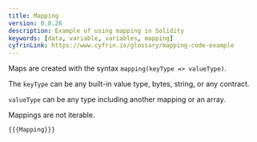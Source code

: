 ```yaml
---
title: Mapping
version: 0.8.26
description: Example of using mapping in Solidity
keywords: [data, variable, variables, mapping]
cyfrinLink: https://www.cyfrin.io/glossary/mapping-code-example
---
```


Maps are created with the syntax `mapping(keyType => valueType)`.

The `keyType` can be any built-in value type, bytes, string, or any contract.

`valueType` can be any type including another mapping or an array.

Mappings are not iterable.

```solidity
{{{Mapping}}}
```
